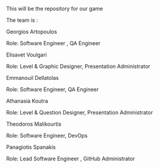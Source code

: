 This will be the repository for our game 

The team is :

Georgios Artopoulos 

Role: Software Engineer , QA Engineer 

Elisavet Voulgari

Role: Level & Graphic Designer, Presentation Administrator

Emmanouil Dellatolas

Role: Software Engineer, QA Engineer 

Athanasia Koutra

Role: Level & Question Designer, Presentation Administrator

Theodoros Malikourtis

Role: Software Engineer, DevOps

Panagiotis Spanakis  

Role: Lead Software Engineer , GitHub Administrator 
